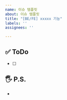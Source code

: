 ```yaml
---
name: 이슈 템플릿
about: 이슈 템플릿
title: "[BE/FE] xxxxx 기능"
labels: ''
assignees: ''

---
```


## ✅ ToDo
- [ ] 

## 🖐️ P.S. 
-

